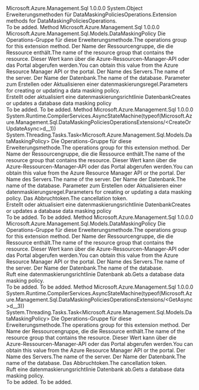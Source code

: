 <Type Name="DataMaskingPoliciesOperationsExtensions" FullName="Microsoft.Azure.Management.Sql.DataMaskingPoliciesOperationsExtensions">
  <TypeSignature Language="C#" Value="public static class DataMaskingPoliciesOperationsExtensions" />
  <TypeSignature Language="ILAsm" Value=".class public auto ansi abstract sealed beforefieldinit DataMaskingPoliciesOperationsExtensions extends System.Object" />
  <TypeSignature Language="DocId" Value="T:Microsoft.Azure.Management.Sql.DataMaskingPoliciesOperationsExtensions" />
  <TypeSignature Language="VB.NET" Value="Public Module DataMaskingPoliciesOperationsExtensions" />
  <TypeSignature Language="F#" Value="type DataMaskingPoliciesOperationsExtensions = class" />
  <AssemblyInfo>
    <AssemblyName>Microsoft.Azure.Management.Sql</AssemblyName>
    <AssemblyVersion>1.0.0.0</AssemblyVersion>
  </AssemblyInfo>
  <Base>
    <BaseTypeName>System.Object</BaseTypeName>
  </Base>
  <Interfaces />
  <Docs>
    <summary>
            <span data-ttu-id="409b1-101">Erweiterungsmethoden für DataMaskingPoliciesOperations.</span><span class="sxs-lookup"><span data-stu-id="409b1-101">Extension methods for DataMaskingPoliciesOperations.</span></span>
            </summary>
    <remarks>To be added.</remarks>
  </Docs>
  <Members>
    <Member MemberName="CreateOrUpdate">
      <MemberSignature Language="C#" Value="public static Microsoft.Azure.Management.Sql.Models.DataMaskingPolicy CreateOrUpdate (this Microsoft.Azure.Management.Sql.IDataMaskingPoliciesOperations operations, string resourceGroupName, string serverName, string databaseName, Microsoft.Azure.Management.Sql.Models.DataMaskingPolicy parameters);" />
      <MemberSignature Language="ILAsm" Value=".method public static hidebysig class Microsoft.Azure.Management.Sql.Models.DataMaskingPolicy CreateOrUpdate(class Microsoft.Azure.Management.Sql.IDataMaskingPoliciesOperations operations, string resourceGroupName, string serverName, string databaseName, class Microsoft.Azure.Management.Sql.Models.DataMaskingPolicy parameters) cil managed" />
      <MemberSignature Language="DocId" Value="M:Microsoft.Azure.Management.Sql.DataMaskingPoliciesOperationsExtensions.CreateOrUpdate(Microsoft.Azure.Management.Sql.IDataMaskingPoliciesOperations,System.String,System.String,System.String,Microsoft.Azure.Management.Sql.Models.DataMaskingPolicy)" />
      <MemberSignature Language="VB.NET" Value="&lt;Extension()&gt;&#xA;Public Function CreateOrUpdate (operations As IDataMaskingPoliciesOperations, resourceGroupName As String, serverName As String, databaseName As String, parameters As DataMaskingPolicy) As DataMaskingPolicy" />
      <MemberSignature Language="F#" Value="static member CreateOrUpdate : Microsoft.Azure.Management.Sql.IDataMaskingPoliciesOperations * string * string * string * Microsoft.Azure.Management.Sql.Models.DataMaskingPolicy -&gt; Microsoft.Azure.Management.Sql.Models.DataMaskingPolicy" Usage="Microsoft.Azure.Management.Sql.DataMaskingPoliciesOperationsExtensions.CreateOrUpdate (operations, resourceGroupName, serverName, databaseName, parameters)" />
      <MemberType>Method</MemberType>
      <AssemblyInfo>
        <AssemblyName>Microsoft.Azure.Management.Sql</AssemblyName>
        <AssemblyVersion>1.0.0.0</AssemblyVersion>
      </AssemblyInfo>
      <ReturnValue>
        <ReturnType>Microsoft.Azure.Management.Sql.Models.DataMaskingPolicy</ReturnType>
      </ReturnValue>
      <Parameters>
        <Parameter Name="operations" Type="Microsoft.Azure.Management.Sql.IDataMaskingPoliciesOperations" RefType="this" />
        <Parameter Name="resourceGroupName" Type="System.String" />
        <Parameter Name="serverName" Type="System.String" />
        <Parameter Name="databaseName" Type="System.String" />
        <Parameter Name="parameters" Type="Microsoft.Azure.Management.Sql.Models.DataMaskingPolicy" />
      </Parameters>
      <Docs>
        <param name="operations">
            <span data-ttu-id="409b1-102">Die Operations-Gruppe für diese Erweiterungsmethode.</span><span class="sxs-lookup"><span data-stu-id="409b1-102">The operations group for this extension method.</span></span>
            </param>
        <param name="resourceGroupName">
            <span data-ttu-id="409b1-103">Der Name der Ressourcengruppe, die die Ressource enthält.</span><span class="sxs-lookup"><span data-stu-id="409b1-103">The name of the resource group that contains the resource.</span></span> <span data-ttu-id="409b1-104">Dieser Wert kann über die Azure-Ressourcen-Manager-API oder das Portal abgerufen werden.</span><span class="sxs-lookup"><span data-stu-id="409b1-104">You can obtain this value from the Azure Resource Manager API or the portal.</span></span>
            </param>
        <param name="serverName">
            <span data-ttu-id="409b1-105">Der Name des Servers.</span><span class="sxs-lookup"><span data-stu-id="409b1-105">The name of the server.</span></span>
            </param>
        <param name="databaseName">
            <span data-ttu-id="409b1-106">Der Name der Datenbank.</span><span class="sxs-lookup"><span data-stu-id="409b1-106">The name of the database.</span></span>
            </param>
        <param name="parameters">
            <span data-ttu-id="409b1-107">Parameter zum Erstellen oder Aktualisieren einer datenmaskierungsregel.</span><span class="sxs-lookup"><span data-stu-id="409b1-107">Parameters for creating or updating a data masking policy.</span></span>
            </param>
        <summary>
            <span data-ttu-id="409b1-108">Erstellt oder aktualisiert eine datenmaskierungsrichtlinie Datenbank</span><span class="sxs-lookup"><span data-stu-id="409b1-108">Creates or updates a database data masking policy</span></span>
            </summary>
        <returns>To be added.</returns>
        <remarks>To be added.</remarks>
      </Docs>
    </Member>
    <Member MemberName="CreateOrUpdateAsync">
      <MemberSignature Language="C#" Value="public static System.Threading.Tasks.Task&lt;Microsoft.Azure.Management.Sql.Models.DataMaskingPolicy&gt; CreateOrUpdateAsync (this Microsoft.Azure.Management.Sql.IDataMaskingPoliciesOperations operations, string resourceGroupName, string serverName, string databaseName, Microsoft.Azure.Management.Sql.Models.DataMaskingPolicy parameters, System.Threading.CancellationToken cancellationToken = null);" />
      <MemberSignature Language="ILAsm" Value=".method public static hidebysig class System.Threading.Tasks.Task`1&lt;class Microsoft.Azure.Management.Sql.Models.DataMaskingPolicy&gt; CreateOrUpdateAsync(class Microsoft.Azure.Management.Sql.IDataMaskingPoliciesOperations operations, string resourceGroupName, string serverName, string databaseName, class Microsoft.Azure.Management.Sql.Models.DataMaskingPolicy parameters, valuetype System.Threading.CancellationToken cancellationToken) cil managed" />
      <MemberSignature Language="DocId" Value="M:Microsoft.Azure.Management.Sql.DataMaskingPoliciesOperationsExtensions.CreateOrUpdateAsync(Microsoft.Azure.Management.Sql.IDataMaskingPoliciesOperations,System.String,System.String,System.String,Microsoft.Azure.Management.Sql.Models.DataMaskingPolicy,System.Threading.CancellationToken)" />
      <MemberSignature Language="F#" Value="static member CreateOrUpdateAsync : Microsoft.Azure.Management.Sql.IDataMaskingPoliciesOperations * string * string * string * Microsoft.Azure.Management.Sql.Models.DataMaskingPolicy * System.Threading.CancellationToken -&gt; System.Threading.Tasks.Task&lt;Microsoft.Azure.Management.Sql.Models.DataMaskingPolicy&gt;" Usage="Microsoft.Azure.Management.Sql.DataMaskingPoliciesOperationsExtensions.CreateOrUpdateAsync (operations, resourceGroupName, serverName, databaseName, parameters, cancellationToken)" />
      <MemberType>Method</MemberType>
      <AssemblyInfo>
        <AssemblyName>Microsoft.Azure.Management.Sql</AssemblyName>
        <AssemblyVersion>1.0.0.0</AssemblyVersion>
      </AssemblyInfo>
      <Attributes>
        <Attribute>
          <AttributeName>System.Runtime.CompilerServices.AsyncStateMachine(typeof(Microsoft.Azure.Management.Sql.DataMaskingPoliciesOperationsExtensions/&lt;CreateOrUpdateAsync&gt;d__1))</AttributeName>
        </Attribute>
      </Attributes>
      <ReturnValue>
        <ReturnType>System.Threading.Tasks.Task&lt;Microsoft.Azure.Management.Sql.Models.DataMaskingPolicy&gt;</ReturnType>
      </ReturnValue>
      <Parameters>
        <Parameter Name="operations" Type="Microsoft.Azure.Management.Sql.IDataMaskingPoliciesOperations" RefType="this" />
        <Parameter Name="resourceGroupName" Type="System.String" />
        <Parameter Name="serverName" Type="System.String" />
        <Parameter Name="databaseName" Type="System.String" />
        <Parameter Name="parameters" Type="Microsoft.Azure.Management.Sql.Models.DataMaskingPolicy" />
        <Parameter Name="cancellationToken" Type="System.Threading.CancellationToken" />
      </Parameters>
      <Docs>
        <param name="operations">
            <span data-ttu-id="409b1-109">Die Operations-Gruppe für diese Erweiterungsmethode.</span><span class="sxs-lookup"><span data-stu-id="409b1-109">The operations group for this extension method.</span></span>
            </param>
        <param name="resourceGroupName">
            <span data-ttu-id="409b1-110">Der Name der Ressourcengruppe, die die Ressource enthält.</span><span class="sxs-lookup"><span data-stu-id="409b1-110">The name of the resource group that contains the resource.</span></span> <span data-ttu-id="409b1-111">Dieser Wert kann über die Azure-Ressourcen-Manager-API oder das Portal abgerufen werden.</span><span class="sxs-lookup"><span data-stu-id="409b1-111">You can obtain this value from the Azure Resource Manager API or the portal.</span></span>
            </param>
        <param name="serverName">
            <span data-ttu-id="409b1-112">Der Name des Servers.</span><span class="sxs-lookup"><span data-stu-id="409b1-112">The name of the server.</span></span>
            </param>
        <param name="databaseName">
            <span data-ttu-id="409b1-113">Der Name der Datenbank.</span><span class="sxs-lookup"><span data-stu-id="409b1-113">The name of the database.</span></span>
            </param>
        <param name="parameters">
            <span data-ttu-id="409b1-114">Parameter zum Erstellen oder Aktualisieren einer datenmaskierungsregel.</span><span class="sxs-lookup"><span data-stu-id="409b1-114">Parameters for creating or updating a data masking policy.</span></span>
            </param>
        <param name="cancellationToken">
            <span data-ttu-id="409b1-115">Das Abbruchtoken.</span><span class="sxs-lookup"><span data-stu-id="409b1-115">The cancellation token.</span></span>
            </param>
        <summary>
            <span data-ttu-id="409b1-116">Erstellt oder aktualisiert eine datenmaskierungsrichtlinie Datenbank</span><span class="sxs-lookup"><span data-stu-id="409b1-116">Creates or updates a database data masking policy</span></span>
            </summary>
        <returns>To be added.</returns>
        <remarks>To be added.</remarks>
      </Docs>
    </Member>
    <Member MemberName="Get">
      <MemberSignature Language="C#" Value="public static Microsoft.Azure.Management.Sql.Models.DataMaskingPolicy Get (this Microsoft.Azure.Management.Sql.IDataMaskingPoliciesOperations operations, string resourceGroupName, string serverName, string databaseName);" />
      <MemberSignature Language="ILAsm" Value=".method public static hidebysig class Microsoft.Azure.Management.Sql.Models.DataMaskingPolicy Get(class Microsoft.Azure.Management.Sql.IDataMaskingPoliciesOperations operations, string resourceGroupName, string serverName, string databaseName) cil managed" />
      <MemberSignature Language="DocId" Value="M:Microsoft.Azure.Management.Sql.DataMaskingPoliciesOperationsExtensions.Get(Microsoft.Azure.Management.Sql.IDataMaskingPoliciesOperations,System.String,System.String,System.String)" />
      <MemberSignature Language="VB.NET" Value="&lt;Extension()&gt;&#xA;Public Function Get (operations As IDataMaskingPoliciesOperations, resourceGroupName As String, serverName As String, databaseName As String) As DataMaskingPolicy" />
      <MemberSignature Language="F#" Value="static member Get : Microsoft.Azure.Management.Sql.IDataMaskingPoliciesOperations * string * string * string -&gt; Microsoft.Azure.Management.Sql.Models.DataMaskingPolicy" Usage="Microsoft.Azure.Management.Sql.DataMaskingPoliciesOperationsExtensions.Get (operations, resourceGroupName, serverName, databaseName)" />
      <MemberType>Method</MemberType>
      <AssemblyInfo>
        <AssemblyName>Microsoft.Azure.Management.Sql</AssemblyName>
        <AssemblyVersion>1.0.0.0</AssemblyVersion>
      </AssemblyInfo>
      <ReturnValue>
        <ReturnType>Microsoft.Azure.Management.Sql.Models.DataMaskingPolicy</ReturnType>
      </ReturnValue>
      <Parameters>
        <Parameter Name="operations" Type="Microsoft.Azure.Management.Sql.IDataMaskingPoliciesOperations" RefType="this" />
        <Parameter Name="resourceGroupName" Type="System.String" />
        <Parameter Name="serverName" Type="System.String" />
        <Parameter Name="databaseName" Type="System.String" />
      </Parameters>
      <Docs>
        <param name="operations">
            <span data-ttu-id="409b1-117">Die Operations-Gruppe für diese Erweiterungsmethode.</span><span class="sxs-lookup"><span data-stu-id="409b1-117">The operations group for this extension method.</span></span>
            </param>
        <param name="resourceGroupName">
            <span data-ttu-id="409b1-118">Der Name der Ressourcengruppe, die die Ressource enthält.</span><span class="sxs-lookup"><span data-stu-id="409b1-118">The name of the resource group that contains the resource.</span></span> <span data-ttu-id="409b1-119">Dieser Wert kann über die Azure-Ressourcen-Manager-API oder das Portal abgerufen werden.</span><span class="sxs-lookup"><span data-stu-id="409b1-119">You can obtain this value from the Azure Resource Manager API or the portal.</span></span>
            </param>
        <param name="serverName">
            <span data-ttu-id="409b1-120">Der Name des Servers.</span><span class="sxs-lookup"><span data-stu-id="409b1-120">The name of the server.</span></span>
            </param>
        <param name="databaseName">
            <span data-ttu-id="409b1-121">Der Name der Datenbank.</span><span class="sxs-lookup"><span data-stu-id="409b1-121">The name of the database.</span></span>
            </param>
        <summary>
            <span data-ttu-id="409b1-122">Ruft eine datenmaskierungsrichtlinie Datenbank ab.</span><span class="sxs-lookup"><span data-stu-id="409b1-122">Gets a database data masking policy.</span></span>
            </summary>
        <returns>To be added.</returns>
        <remarks>To be added.</remarks>
      </Docs>
    </Member>
    <Member MemberName="GetAsync">
      <MemberSignature Language="C#" Value="public static System.Threading.Tasks.Task&lt;Microsoft.Azure.Management.Sql.Models.DataMaskingPolicy&gt; GetAsync (this Microsoft.Azure.Management.Sql.IDataMaskingPoliciesOperations operations, string resourceGroupName, string serverName, string databaseName, System.Threading.CancellationToken cancellationToken = null);" />
      <MemberSignature Language="ILAsm" Value=".method public static hidebysig class System.Threading.Tasks.Task`1&lt;class Microsoft.Azure.Management.Sql.Models.DataMaskingPolicy&gt; GetAsync(class Microsoft.Azure.Management.Sql.IDataMaskingPoliciesOperations operations, string resourceGroupName, string serverName, string databaseName, valuetype System.Threading.CancellationToken cancellationToken) cil managed" />
      <MemberSignature Language="DocId" Value="M:Microsoft.Azure.Management.Sql.DataMaskingPoliciesOperationsExtensions.GetAsync(Microsoft.Azure.Management.Sql.IDataMaskingPoliciesOperations,System.String,System.String,System.String,System.Threading.CancellationToken)" />
      <MemberSignature Language="F#" Value="static member GetAsync : Microsoft.Azure.Management.Sql.IDataMaskingPoliciesOperations * string * string * string * System.Threading.CancellationToken -&gt; System.Threading.Tasks.Task&lt;Microsoft.Azure.Management.Sql.Models.DataMaskingPolicy&gt;" Usage="Microsoft.Azure.Management.Sql.DataMaskingPoliciesOperationsExtensions.GetAsync (operations, resourceGroupName, serverName, databaseName, cancellationToken)" />
      <MemberType>Method</MemberType>
      <AssemblyInfo>
        <AssemblyName>Microsoft.Azure.Management.Sql</AssemblyName>
        <AssemblyVersion>1.0.0.0</AssemblyVersion>
      </AssemblyInfo>
      <Attributes>
        <Attribute>
          <AttributeName>System.Runtime.CompilerServices.AsyncStateMachine(typeof(Microsoft.Azure.Management.Sql.DataMaskingPoliciesOperationsExtensions/&lt;GetAsync&gt;d__3))</AttributeName>
        </Attribute>
      </Attributes>
      <ReturnValue>
        <ReturnType>System.Threading.Tasks.Task&lt;Microsoft.Azure.Management.Sql.Models.DataMaskingPolicy&gt;</ReturnType>
      </ReturnValue>
      <Parameters>
        <Parameter Name="operations" Type="Microsoft.Azure.Management.Sql.IDataMaskingPoliciesOperations" RefType="this" />
        <Parameter Name="resourceGroupName" Type="System.String" />
        <Parameter Name="serverName" Type="System.String" />
        <Parameter Name="databaseName" Type="System.String" />
        <Parameter Name="cancellationToken" Type="System.Threading.CancellationToken" />
      </Parameters>
      <Docs>
        <param name="operations">
            <span data-ttu-id="409b1-123">Die Operations-Gruppe für diese Erweiterungsmethode.</span><span class="sxs-lookup"><span data-stu-id="409b1-123">The operations group for this extension method.</span></span>
            </param>
        <param name="resourceGroupName">
            <span data-ttu-id="409b1-124">Der Name der Ressourcengruppe, die die Ressource enthält.</span><span class="sxs-lookup"><span data-stu-id="409b1-124">The name of the resource group that contains the resource.</span></span> <span data-ttu-id="409b1-125">Dieser Wert kann über die Azure-Ressourcen-Manager-API oder das Portal abgerufen werden.</span><span class="sxs-lookup"><span data-stu-id="409b1-125">You can obtain this value from the Azure Resource Manager API or the portal.</span></span>
            </param>
        <param name="serverName">
            <span data-ttu-id="409b1-126">Der Name des Servers.</span><span class="sxs-lookup"><span data-stu-id="409b1-126">The name of the server.</span></span>
            </param>
        <param name="databaseName">
            <span data-ttu-id="409b1-127">Der Name der Datenbank.</span><span class="sxs-lookup"><span data-stu-id="409b1-127">The name of the database.</span></span>
            </param>
        <param name="cancellationToken">
            <span data-ttu-id="409b1-128">Das Abbruchtoken.</span><span class="sxs-lookup"><span data-stu-id="409b1-128">The cancellation token.</span></span>
            </param>
        <summary>
            <span data-ttu-id="409b1-129">Ruft eine datenmaskierungsrichtlinie Datenbank ab.</span><span class="sxs-lookup"><span data-stu-id="409b1-129">Gets a database data masking policy.</span></span>
            </summary>
        <returns>To be added.</returns>
        <remarks>To be added.</remarks>
      </Docs>
    </Member>
  </Members>
</Type>